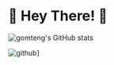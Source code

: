 # 👋 Hey There! 👋

![gomteng's GitHub stats](https://github-readme-stats.vercel.app/api?username=gomteng0116&show_icons=true&theme=radical)

![github](https://img.shields.io/badge/GitHub-000000?style=for-the-badge&logo=GitHub&logoColor=white)]

